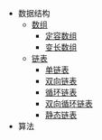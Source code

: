 - 数据结构
  - [数组](数据结构/数组/数组.md)
    - [定容数组](数据结构/数组/定容数组/定容数组.md)
    - [变长数组](数据结构/数组/变长数组/变长数组.md)
  - [链表](数据结构/链表/链表.md)
    - [单链表](数据结构/链表/单链表/单链表.md)
    - [双向链表](数据结构/链表/双向链表/双向链表.md)
    - [循环链表](数据结构/链表/循环链表/循环链表.md)
    - [双向循环链表](数据结构/链表/双向循环链表/双向循环链表.md)
    - [静态链表](数据结构/链表/静态链表/静态链表.md)
- 算法